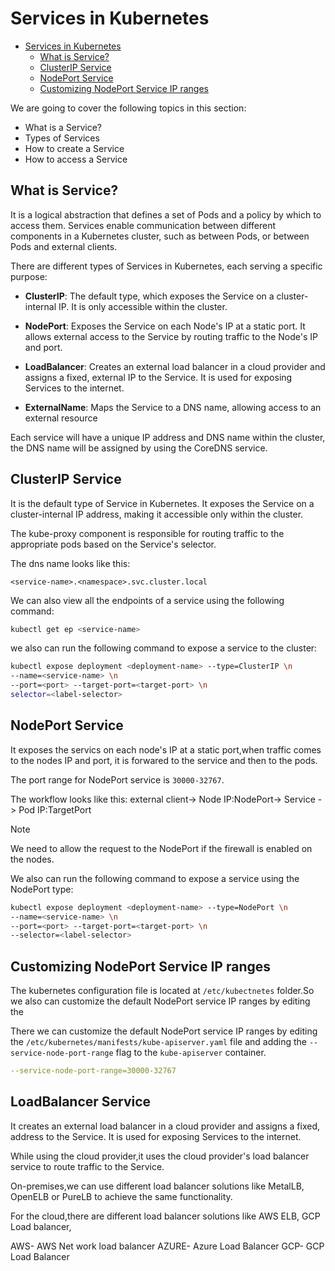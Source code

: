 # Services in Kubernetes

<!--toc:start-->

- [Services in Kubernetes](#services-in-kubernetes)
  - [What is Service?](#what-is-service)
  - [ClusterIP Service](#clusterip-service)
  - [NodePort Service](#nodeport-service)
  - [Customizing NodePort Service IP ranges](#customizing-nodeport-service-ip-ranges)
  <!--toc:end-->

We are going to cover the following topics in this section:

- What is a Service?
- Types of Services
- How to create a Service
- How to access a Service

## What is Service?

It is a logical abstraction that defines a set of Pods and a policy by which to
access them. Services enable communication between different components in a
Kubernetes cluster, such as between Pods, or between Pods and external clients.

There are different types of Services in Kubernetes, each serving a specific
purpose:

- **ClusterIP**: The default type, which exposes the Service on a cluster-
  internal IP.
  It is only accessible within the cluster.

- **NodePort**: Exposes the Service on each Node's IP at a static port.
  It allows external access to the Service by routing traffic to the
  Node's IP and port.

- **LoadBalancer**: Creates an external load balancer in a cloud provider and
  assigns a fixed, external IP to the Service. It is used for exposing
  Services to the internet.

- **ExternalName**: Maps the Service to a DNS name, allowing access to an
  external resource

Each service will have a unique IP address and DNS name within the cluster,
the DNS name will be assigned by using the CoreDNS service.

## ClusterIP Service

It is the default type of Service in Kubernetes. It exposes the Service on a
cluster-internal IP address, making it accessible only within the cluster.

The kube-proxy component is responsible for routing traffic to the appropriate
pods based on the Service's selector.

The dns name looks like this:

```
<service-name>.<namespace>.svc.cluster.local
```

We can also view all the endpoints of a service using the following command:

```bash
kubectl get ep <service-name>
```

we also can run the following command to expose a service to the cluster:

```bash
kubectl expose deployment <deployment-name> --type=ClusterIP \n
--name=<service-name> \n
--port=<port> --target-port=<target-port> \n
selector=<label-selector>
```

## NodePort Service

It exposes the servics on each node's IP at a static port,when traffic comes
to the nodes IP and port, it is forwared to the service and then to the pods.

The port range for NodePort service is `30000-32767`.

The workflow looks like this:
external client-> Node IP:NodePort-> Service -> Pod IP:TargetPort

> [!NOTE]
> We need to allow the request to the NodePort if the firewall is enabled
> on the nodes.

We also can run the following command to expose a service using the NodePort type:

```bash
kubectl expose deployment <deployment-name> --type=NodePort \n
--name=<service-name> \n
--port=<port> --target-port=<target-port> \n
--selector=<label-selector>
```

## Customizing NodePort Service IP ranges

The kubernetes configuration file is located at `/etc/kubectnetes` folder.So
we also can customize the default NodePort service IP ranges by editing the

There we can customize the default NodePort service IP ranges by editing the
`/etc/kubernetes/manifests/kube-apiserver.yaml` file and adding the
`--service-node-port-range` flag to the `kube-apiserver` container.

```yaml
--service-node-port-range=30000-32767
```

## LoadBalancer Service

It creates an external load balancer in a cloud provider and assigns a fixed,
address to the Service. It is used for exposing Services to the internet.

While using the cloud provider,it uses the cloud provider's load balancer
service to route traffic to the Service.

On-premises,we can use different load balancer solutions like MetalLB,
OpenELB or PureLB to achieve the same functionality.

For the cloud,there are different load balancer solutions like AWS ELB, GCP
Load balancer,

AWS- AWS Net work load balancer
AZURE- Azure Load Balancer
GCP- GCP Load Balancer
